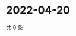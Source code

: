 # 2022-04-20

共 0 条

<!-- BEGIN WEIBO -->
<!-- 最后更新时间 Wed Apr 20 2022 09:25:09 GMT+0800 (China Standard Time) -->

<!-- END WEIBO -->
